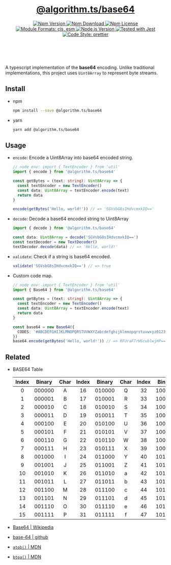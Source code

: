 <header>
  <h1 align="center">
    <a href="https://github.com/guanghechen/algorithm.ts/tree/@algorithm.ts/base64@4.0.0/packages/base64/#readme">@algorithm.ts/base64</a>
  </h1>
  <div align="center">
    <a href="https://www.npmjs.com/package/@algorithm.ts/base64">
      <img
        alt="Npm Version"
        src="https://img.shields.io/npm/v/@algorithm.ts/base64.svg"
      />
    </a>
    <a href="https://www.npmjs.com/package/@algorithm.ts/base64">
      <img
        alt="Npm Download"
        src="https://img.shields.io/npm/dm/@algorithm.ts/base64.svg"
      />
    </a>
    <a href="https://www.npmjs.com/package/@algorithm.ts/base64">
      <img
        alt="Npm License"
        src="https://img.shields.io/npm/l/@algorithm.ts/base64.svg"
      />
    </a>
    <a href="#install">
      <img
        alt="Module Formats: cjs, esm"
        src="https://img.shields.io/badge/module_formats-cjs%2C%20esm-green.svg"
      />
    </a>
    <a href="https://github.com/nodejs/node">
      <img
        alt="Node.js Version"
        src="https://img.shields.io/node/v/@algorithm.ts/base64"
      />
    </a>
    <a href="https://github.com/facebook/jest">
      <img
        alt="Tested with Jest"
        src="https://img.shields.io/badge/tested_with-jest-9c465e.svg"
      />
    </a>
    <a href="https://github.com/prettier/prettier">
      <img
        alt="Code Style: prettier"
        src="https://img.shields.io/badge/code_style-prettier-ff69b4.svg?style=flat-square"
      />
    </a>
  </div>
</header>
<br/>

A typescript implementation of the **base64** encoding. Unlike traditional implementations, this
project uses `Uint8Array` to represent byte streams.

## Install

- npm

  ```bash
  npm install --save @algorithm.ts/base64
  ```

- yarn

  ```bash
  yarn add @algorithm.ts/base64
  ```

## Usage

- `encode`: Encode a Uint8Array into base64 encoded string.

  ```typescript
  // node env: import { TextEncoder } from 'util'
  import { encode } from '@algorithm.ts/base64'

  const getBytes = (text: string): Uint8Array => {
    const textEncoder = new TextEncoder()
    const data: Uint8Array = textEncoder.encode(text)
    return data
  }

  encode(getBytes('Hello, world!')) // => 'SGVsbG8sIHdvcmxkIQ=='
  ```

- `decode`: Decode a base64 encoded string to Uint8Array

  ```typescript
  import { decode } from '@algorithm.ts/base64'

  const data: Uint8Array = decode('SGVsbG8sIHdvcmxkIQ==')
  const textDecoder = new TextDecoder()
  textDecoder.decode(data) // => 'Hello, world!'
  ```

- `validate`: Check if a string is base64 encoded.

  ```typescript
  validate('SGVsbG8sIHdvcmxkIQ==') // => true
  ```

- Custom code map.

  ```typescript
  // node env: import { TextEncoder } from 'util'
  import { Base64 } from '@algorithm.ts/base64'

  const getBytes = (text: string): Uint8Array => {
    const textEncoder = new TextEncoder()
    const data: Uint8Array = textEncoder.encode(text)
    return data
  }

  const base64 = new Base64({
    CODES: '#ABCDEFGHIJKLMNOPQRSTUVWXYZabcdefghijklmnopqrstuvwxyz0123456789+'
  })
  base64.encode(getBytes('Hello, world!')) // => RFUraF7rHGcublwjHP==
  ```

## Related

- BASE64 Table

  | Index | Binary | Char | Index | Binary | Char | Index | Binary | Char | Index | Binary | Char |
  | :---: | :----: | :--: | :---: | :----: | :--: | :---: | :----: | :--: | :---: | :----: | :--- |
  |   0   | 000000 |  A   |  16   | 010000 |  Q   |  32   | 100000 |  g   |  48   | 110000 | w    |
  |   1   | 000001 |  B   |  17   | 010001 |  R   |  33   | 100001 |  h   |  49   | 110001 | x    |
  |   2   | 000010 |  C   |  18   | 010010 |  S   |  34   | 100010 |  i   |  50   | 110010 | y    |
  |   3   | 000011 |  D   |  19   | 010011 |  T   |  35   | 100011 |  j   |  51   | 110011 | z    |
  |   4   | 000100 |  E   |  20   | 010100 |  U   |  36   | 100100 |  k   |  52   | 110100 | 0    |
  |   5   | 000101 |  F   |  21   | 010101 |  V   |  37   | 100101 |  l   |  53   | 110101 | 1    |
  |   6   | 000110 |  G   |  22   | 010110 |  W   |  38   | 100110 |  m   |  54   | 110110 | 2    |
  |   7   | 000111 |  H   |  23   | 010111 |  X   |  39   | 100111 |  n   |  55   | 110111 | 3    |
  |   8   | 001000 |  I   |  24   | 011000 |  Y   |  40   | 101000 |  o   |  56   | 111000 | 4    |
  |   9   | 001001 |  J   |  25   | 011001 |  Z   |  41   | 101001 |  p   |  57   | 111001 | 5    |
  |  10   | 001010 |  K   |  26   | 011010 |  a   |  42   | 101010 |  q   |  58   | 111010 | 6    |
  |  11   | 001011 |  L   |  27   | 011011 |  b   |  43   | 101011 |  r   |  59   | 111011 | 7    |
  |  12   | 001100 |  M   |  28   | 011100 |  c   |  44   | 101100 |  s   |  60   | 111100 | 8    |
  |  13   | 001101 |  N   |  29   | 011101 |  d   |  45   | 101101 |  t   |  61   | 111101 | 9    |
  |  14   | 001110 |  O   |  30   | 011110 |  e   |  46   | 101110 |  u   |  62   | 111110 | +    |
  |  15   | 001111 |  P   |  31   | 011111 |  f   |  47   | 101111 |  v   |  63   | 111111 | /    |

- [Base64 | Wikipedia](https://en.wikipedia.org/wiki/Base64)
- [base-64 | github](https://github.com/mathiasbynens/base64)
- [`atob()` | MDN](https://developer.mozilla.org/en-US/docs/Web/API/atob)
- [`btoa()` | MDN](https://developer.mozilla.org/en-US/docs/Web/API/btoa)

[homepage]:
  https://github.com/guanghechen/algorithm.ts/tree/@algorithm.ts/base64@4.0.0/packages/base64#readme
